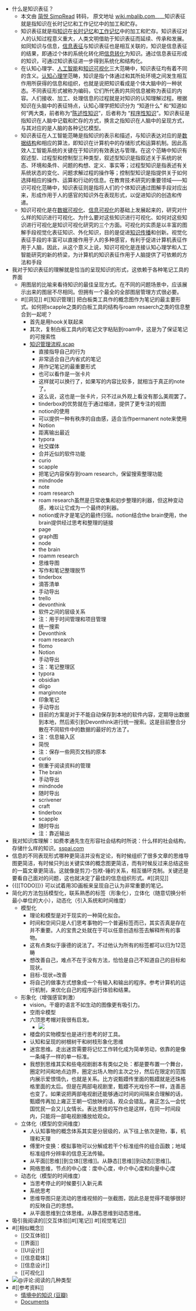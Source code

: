 - 什么是知识表征？
    - 本文由 [简悦 SimpRead](http://ksria.com/simpread/) 转码， 原文地址 [wiki.mbalib.com](https://wiki.mbalib.com/wiki/%E7%9F%A5%E8%AF%86%E8%A1%A8%E5%BE%81)____知识表征就是指知识在长时记忆和工作记忆中的加工和贮存。
    - 知识表征就是指[知识](https://wiki.mbalib.com/wiki/%E7%9F%A5%E8%AF%86)在[长时记忆](https://wiki.mbalib.com/wiki/%E9%95%BF%E6%97%B6%E8%AE%B0%E5%BF%86)和[工作记忆](https://wiki.mbalib.com/wiki/%E5%B7%A5%E4%BD%9C%E8%AE%B0%E5%BF%86)中的加工和贮存。知识表征对人的认知过程意义重大，人类文明借助于知识表征而延续、传承和发展。如同知识与信息，[信息表征](https://wiki.mbalib.com/wiki/%E4%BF%A1%E6%81%AF%E8%A1%A8%E5%BE%81)与知识表征也是相互关联的，知识是信息表征的结果，即通过个体的系统化转化把[信息转化](https://wiki.mbalib.com/wiki/%E4%BF%A1%E6%81%AF%E8%BD%AC%E5%8C%96)为知识。通过信息表征形成的知识，可通过知识表征进一步得到系统化和结构化。
    - 在认知心理学、[人工智能](https://wiki.mbalib.com/wiki/%E4%BA%BA%E5%B7%A5%E6%99%BA%E8%83%BD)和[知识可视化](https://wiki.mbalib.com/wiki/%E7%9F%A5%E8%AF%86%E5%8F%AF%E8%A7%86%E5%8C%96)三大范畴中，知识表征均有着不同的含义。[认知心理学](https://wiki.mbalib.com/wiki/%E8%AE%A4%E7%9F%A5%E5%BF%83%E7%90%86%E5%AD%A6)范畴，知识是指个体通过和其所处环境之间发生相互作用所获得的信息和组织，也就是说把知识看成是个体大脑中的一种状态。不同表征形式被称为编码，它们所代表的共同信息被称为表征的内容。人们接收、加工、处理信息的过程就是对知识的认知理解过程。根据知识在头脑中的表征特点，认知心理学把知识分为 “知道什么” 和“知道如何”两大类，前者称为“[陈述性知识](https://wiki.mbalib.com/wiki/%E9%99%88%E8%BF%B0%E6%80%A7%E7%9F%A5%E8%AF%86)”，后者称为 “[程序性知识](https://wiki.mbalib.com/wiki/%E7%A8%8B%E5%BA%8F%E6%80%A7%E7%9F%A5%E8%AF%86)”。知识表征是指知识在人脑中记载和贮存的方式，换言之指知识在人脑中的呈现方式，与其对应的是人脑的各种记忆模型。
    - 知识表征在人工智能范畴是指知识的表示和描述，与知识表达对应的是[数据结构](https://wiki.mbalib.com/wiki/%E6%95%B0%E6%8D%AE%E7%BB%93%E6%9E%84)和相应的算法，即知识在计算机中的存储形式和运算机制。因此高效人工智能系统的关键在于知识的有效表达与管理。在这个范畴中知识有叙述型、过程型和控制型三种类型，叙述型知识是指叙述关于系统的状态、环境和条件、问题的构想、定义、事实等；过程型知识是指表述有关系统状态的变化、问题求解过程的操作等；控制型知识是指提供关于如何选择相应的操作、运算和行动的信息。在教育技术研究的重要领域——知识可视化范畴中，知识表征则是指将人们的个体知识通过图解手段对应出来，形成作用于人的感官的知识外在表现形式，以促进知识的创造和传递。
    - 知识可视化是在[数据可视化](https://wiki.mbalib.com/wiki/%E6%95%B0%E6%8D%AE%E5%8F%AF%E8%A7%86%E5%8C%96)、[信息可视化](https://wiki.mbalib.com/wiki/%E4%BF%A1%E6%81%AF%E5%8F%AF%E8%A7%86%E5%8C%96)的基础上发展起来的，研究对什么样的知识进行可视化、为什么要对这些知识进行可视化、如何对这些知识进行可视化是知识可视化研究的三个方面。可视化的实质是以丰富的图解手段视觉化表征知识、外化知识，目的是促进[知识传播](https://wiki.mbalib.com/wiki/%E7%9F%A5%E8%AF%86%E4%BC%A0%E6%92%AD)和创新。视觉化表征手段的丰富可以直接作用于人的多种感官，有利于促进计算机表征作用于人脑，因此，从这个意义上说，知识可视化是连接认知心理学和人工智能研究的新的桥梁，为计算机的知识表征作用于人脑提供了可依赖的方法和手段
-  我对于知识表征的理解就是恰当的呈现知识的形式，这依赖于各种笔记工具的界面
    - 用图层的比喻来看待知识的最佳呈现方式。在不同的问题场景中，应该展示出来的图层不尽相同。但拥有一个最全的全部图层管理方式很必要。
    - #[[洞见]] #[[知识管理]] 把白板类工具作的概念图作为笔记的最主要形式。如何把scapple之类的白板工具的结构与roam resaerch之类的信息整合到一起呢？
        - 首先是用hook关联起来
        - 其次，复制白板工具内的笔记文字粘贴到roam中，这是为了保证笔记的可搜索性
        - [知识管理流程.scap](hook://file/96XxFqRCX?p=aUNsb3VkfmNvbX5saXRlcmF0dXJlYW5kbGF0dGV+c2NhcHBsZS9Eb2N1bWVudHM=&n=%E7%9F%A5%E8%AF%86%E7%AE%A1%E7%90%86%E6%B5%81%E7%A8%8B.scap)
            - 直接指导自己的行为
            - 非常适合自己内省式的笔记
            - 用作记笔记的最重要形式
            - 也可以看作是一张卡片
            - 这样就可以换行了，如果写的内容比较多，就相当于真正的note了。
            - 这么说，这也是一张卡片，只不过从外观上看没有那么美观罢了。
            - tinderbox的优势就在于通过缩进，提供了更专注的视图
            - notion的使用
            - 可以提供一种有秩序的自由感，适合当作permanent note来使用
            - Notion
            - 距离输出最近
            - typora
            - 社交媒体
            - 合并近似的软件功能
            - curio
            - scapple
            - 把笔记内容保存到roam research，保留搜索整理功能
            - mindnode
            - note
            - roam research
            - roam research虽然是日常收集和初步整理的利器，但这种变动感，难以让它成为一个最终的利器。
            - notion或许才是笔记的最终归宿。notion结合the brain使用，the brain提供经过思考和整理的链接
            - page
            - graph图
            - node
            - the brain
            - roamm research
            - 思维导图
            - 写作和笔记整理脱节
            - tinderbox
            - 滴答清单
            - 手动导出
            - trello
            - devonthink
            - 软件之间的层级关系
            - 注：用于时间管理和项目管理
            - 统一搜索
            - Devonthink
            - roam research
            - flomo
            - Notion
            - 手动导出
            - 注：笔记整理区
            - typora
            - obsidian
            - diigo
            - marginnote
            - 印象笔记
            - 手动导出
            - 目前的方案是对于不能自动保存到本地的软件内容，定期导出数据到本地，然后索引到Devonthink进行统一搜索。这是目前整合分散在不同软件中的数据的最好的方法了。
            - 注：信息输入区
            - 简悦
            - 注：保存一些网页文档的原本
            - curio
            - 侧重于阅读资料的管理
            - The brain
            - 手动导出
            - mindnode
            - 随时导出
            - scrivener
            - craft
            - tinderbox
            - scapple
            - 随时导出
            - 注：靠近输出
- 我对知识库理解：如费孝通先生在形容社会结构时所说：什么样的社会结构，存储什么样的知识。[sspai.com](https://sspai.com/post/69922)
- 信息的不同表现形式哪种更简洁并没有定论，有时候组织了很多文章的思维导图更简洁，有时候只列出关键实体的概念图更简洁，而有时候反过来总结这些的一篇文章更简洁。这就像是剪刀-包袱-锤的关系，相互循环克制。关键还是要看自己面对的问题，这也就决定了最佳的信息组织形式。#[[洞见]]
- {{[[TODO]]}} 可以试着用3D画板来呈现自己认为非常重要的笔记。
- 简化的方法包括模型化，联系熟悉的标签（形象化），立体化（随意切换分析最小单位的大小），动态化（引入系统和时间维度）
    - 模型化
        - 理论和模型是对于现实的一种简化拟合。
        - 时间和空间只是人们思考事物的一个普遍标签而已，其实否真是存在并不重要。人的宝贵之处就在于可以任意创造标签去解释所有的事物。
        - 这有点类似于康德的说法了。不过他认为所有的标签都可以归为12范畴
        - 想改善自己，难点不在于没有方法，恰恰是自己不知道自己的目标和现状。
        - 目标-现状=改善
        - 将自己的做事方式想象成一个有输入和输出的程序。参考计算机的运行机制，来优化自己的程序运行体验和结果。
    - 形象化（增强感官刺激）
        - vision。干瘪的语言不如生动的图像更有吸引力。
        - 空雨伞模型
        - 六顶思考帽对我很有启发。
            - ![](https://firebasestorage.googleapis.com/v0/b/firescript-577a2.appspot.com/o/imgs%2Fapp%2Fxinyiheng%2FOllZxJyDIE.png?alt=media&token=85e3307e-8c2a-4706-abef-0f79f8deb5be)
        - 楼盘的实物模型也是进行思考的好工具。
        - 认知和呈现的树根树干和树枝形象化思维
        - 迷宫思维。走出迷宫需要将记忆工作转化成为简单劳动，依靠的是像一条绳子一样的单一标准。
        - 我想到思维其实和些电视剧剧本有类似之处：都是要布置一个舞台，圈定时间和地点边界，圈定出场人物的主次之分，然后在限定的范围内展示爱恨情仇，也就是关系。比方说甄嬛传里面的甄嬛就是还珠格格里面的太后。但是在两部电视剧里，甄嬛不光戏份不一样，连善恶也变了。如果说把两部电视剧还能够通过时间的间隔来合理解的话，甄嬛传再加上雍正王朝一切放映的话，观众会错乱。雍正怎么一会忧国忧民一会又儿女情长。表达思维的写作也是这样，在同一时间段内，只能将一部电视剧播放给观众。
    - 立体化（模型的空间维度）
        - 人认知事物的概念体系其实是分层级的，从下往上依次是物，事，机理和天理
        - 傅里叶变换：模拟事物可以分解成若干个标准组件的组合函数；地域标准组件分辨率的信息无法传输。
        - 从平面[[思维]]到立体[[思维]]。从静态[[思维]]到动态[[思维]]。
        - 网络思维，节点的中心度：度中心度，中介中心度和向量中心度
    - 动态化（模型的时间维度）
        - 当思考停止的时候要引入新元素
        - 系统思考
        - 思维导图只是流动的思维视频的一张截图，因此总是觉得不能够很好的反映自己的思想。
        - 从平面思维到立体思维。从静态思维到动态思维。
- 吸引我阅读的[[交互体验]]#[[笔记]] #[[视觉笔记]]
- #[[相似概念]]
    - [[交互体验]]
    - [[界面]]
    - [[UI设计]]
    - [[信息载体]]
    - [[信息设计]]
    - [[可视化]]
- ![](https://firebasestorage.googleapis.com/v0/b/firescript-577a2.appspot.com/o/imgs%2Fapp%2Fxinyiheng%2FZMOmXtHGxr.png?alt=media&token=4c17a2dd-801f-4c4e-b3c2-9f9f5a6e1ca1)@评论:阅读的几种类型
- #[[参考资料]]
    - [情境中的知识 (豆瓣)](https://book.douban.com/subject/35685260/)
    - [Documents](hook://file/D5ZYrULs4?p=TW9iaWxlIERvY3VtZW50cy9pQ2xvdWR+UVJlYWRlcn5NYXJnaW5TdHVkeQ==&n=Documents)
